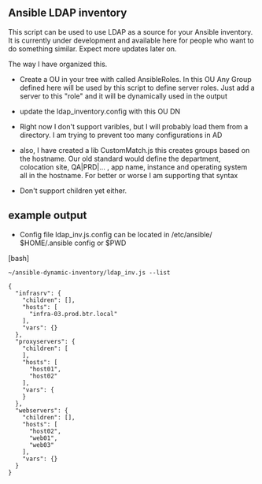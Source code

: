 Ansible LDAP inventory
----------------------
This script can be used to use LDAP as a source for your Ansible inventory.
It is currently under development and available here for people who want to
do something similar. Expect more updates later on.

The way I have organized this.

* Create a OU in your tree with called AnsibleRoles. In this OU Any Group defined here will be used by this script to define server roles.  Just add a server to this "role" and it will be dynamically used in the output

* update the ldap_inventory.config with this OU DN

* Right now I don't support varibles, but I will probably load them from a directory. I am trying to prevent too many configurations in AD
* also, I have created a lib CustomMatch.js  this creates groups based on the hostname. Our old standard would define the department, colocation site, QA|PRD|... , app name, instance and operating system all in the hostname. For better or worse I am supporting that syntax
* Don't support children yet either.


example output
--------------
* Config file ldap_inv.js.config  can be located in /etc/ansible/ $HOME/.ansible config or $PWD

[bash]
```
~/ansible-dynamic-inventory/ldap_inv.js --list
```

```
{
  "infrasrv": {
    "children": [], 
    "hosts": [
      "infra-03.prod.btr.local"
    ], 
    "vars": {}
  }, 
  "proxyservers": {
    "children": [
    ], 
    "hosts": [
      "host01", 
      "host02"
    ], 
    "vars": {
    }
  }, 
  "webservers": {
    "children": [], 
    "hosts": [
      "host02", 
      "web01", 
      "web03"
    ], 
    "vars": {}
  }
}
```
